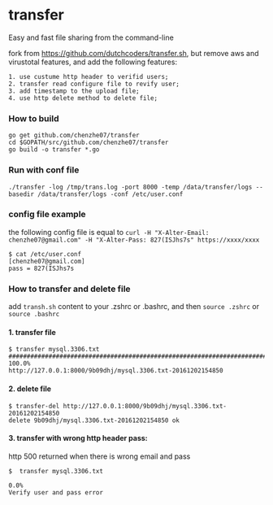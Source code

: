 # transfer
Easy and fast file sharing from the command-line

fork from https://github.com/dutchcoders/transfer.sh, but remove aws and virustotal features, and add the following features:
```
1. use custume http header to verifid users;
2. transfer read configure file to revify user;
3. add timestamp to the upload file;
4. use http delete method to delete file;
```

### How to build
```
go get github.com/chenzhe07/transfer
cd $GOPATH/src/github.com/chenzhe07/transfer
go build -o transfer *.go
```

### Run with conf file
```
./transfer -log /tmp/trans.log -port 8000 -temp /data/transfer/logs --basedir /data/transfer/logs -conf /etc/user.conf
```

### config file example
the following config file is equal to `curl -H "X-Alter-Email: chenzhe07@gmail.com" -H "X-Alter-Pass: 827(ISJhs7s" https://xxxx/xxxx`
```
$ cat /etc/user.conf 
[chenzhe07@gmail.com]
pass = 827(ISJhs7s
```

### How to transfer and delete file

add `transh.sh` content to your .zshrc or .bashrc, and then `source .zshrc` or `source .bashrc`

#### 1. transfer file

```
$ transfer mysql.3306.txt 
######################################################################## 100.0%
http://127.0.0.1:8000/9b09dhj/mysql.3306.txt-20161202154850
```

#### 2. delete file

```
$ transfer-del http://127.0.0.1:8000/9b09dhj/mysql.3306.txt-20161202154850
delete 9b09dhj/mysql.3306.txt-20161202154850 ok
```

#### 3. transfer with wrong http header pass:

http 500 returned when there is wrong email and pass
```
$  transfer mysql.3306.txt 
                                                                           0.0%
Verify user and pass error
```
